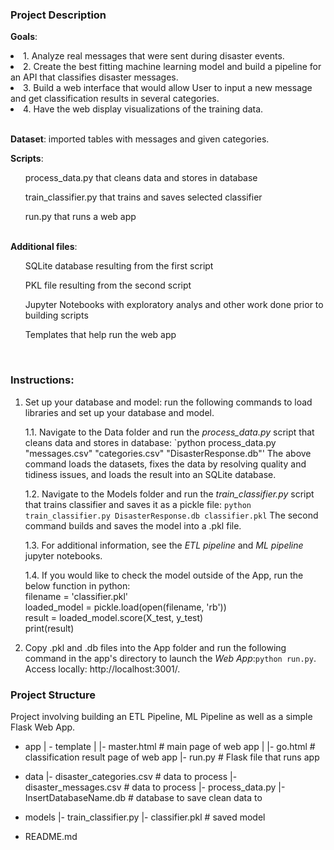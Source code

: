 ### Project Description
<b>Goals</b>: 
<li>1. Analyze real messages that were sent during disaster events.</li>
<li>2. Create the best fitting machine learning model and build a pipeline for an API that classifies disaster messages. </li>
<li>3. Build a web interface that would allow User to input a new message and get classification results in several categories. </li>
<li>4. Have the web display visualizations of the training data.</li>

</br><b>Dataset</b>: imported tables with messages and given categories.

<b>Scripts</b>: 
<ul>process_data.py that cleans data and stores in database</ul>
<ul>train_classifier.py that trains and saves selected classifier</ul>
<ul>run.py that runs a web app</ul>
</br> 
<b>Additional files</b>:
<ul>SQLite database resulting from the first script</ul>
<ul>PKL file resulting from the second script</ul>
<ul>Jupyter Notebooks with exploratory analys and other work done prior to building scripts</ul>
<ul>Templates that help run the web app</ul>
</br> 

### Instructions:

1. Set up your database and model: run the following commands to load libraries and set up your database and model.

    1.1. Navigate to the Data folder and run the *process_data.py* script that cleans data and stores in database: `python process_data.py "messages.csv" "categories.csv" "DisasterResponse.db"'
	The above command loads the datasets, fixes the data by resolving quality and tidiness issues, and loads the result into an SQLite database.
		
    1.2. Navigate to the Models folder and run the *train_classifier.py* script that trains classifier and saves it as a pickle file: `python train_classifier.py DisasterResponse.db classifier.pkl`
	The second command builds and saves the model into a .pkl file. 
	
	1.3. For additional information, see the *ETL pipeline* and *ML pipeline* jupyter notebooks.
	
	1.4. If you would like to check the model outside of the App, run the below function in python:
	</br> filename = 'classifier.pkl'
	</br> loaded_model = pickle.load(open(filename, 'rb'))
	</br> result = loaded_model.score(X_test, y_test)
	</br> print(result)
	
2. Copy .pkl and .db files into the App folder and run the following command in the app's directory to launch the *Web App*:`python run.py`. Access locally: http://localhost:3001/.

### Project Structure
Project involving building an ETL Pipeline, ML Pipeline as well as a simple Flask Web App.
- app
| - template
| |- master.html  # main page of web app
| |- go.html  # classification result page of web app
|- run.py  # Flask file that runs app

- data
|- disaster_categories.csv  # data to process 
|- disaster_messages.csv  # data to process
|- process_data.py
|- InsertDatabaseName.db   # database to save clean data to

- models
|- train_classifier.py
|- classifier.pkl  # saved model 

- README.md
